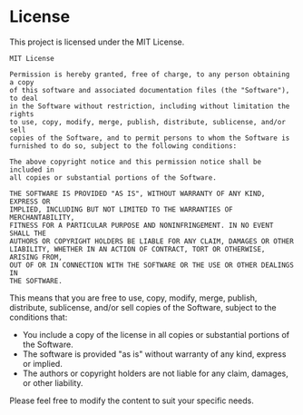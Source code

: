 # License

This project is licensed under the MIT License.

```text
MIT License

Permission is hereby granted, free of charge, to any person obtaining a copy
of this software and associated documentation files (the "Software"), to deal
in the Software without restriction, including without limitation the rights
to use, copy, modify, merge, publish, distribute, sublicense, and/or sell
copies of the Software, and to permit persons to whom the Software is
furnished to do so, subject to the following conditions:

The above copyright notice and this permission notice shall be included in
all copies or substantial portions of the Software.

THE SOFTWARE IS PROVIDED "AS IS", WITHOUT WARRANTY OF ANY KIND, EXPRESS OR
IMPLIED, INCLUDING BUT NOT LIMITED TO THE WARRANTIES OF MERCHANTABILITY,
FITNESS FOR A PARTICULAR PURPOSE AND NONINFRINGEMENT. IN NO EVENT SHALL THE
AUTHORS OR COPYRIGHT HOLDERS BE LIABLE FOR ANY CLAIM, DAMAGES OR OTHER
LIABILITY, WHETHER IN AN ACTION OF CONTRACT, TORT OR OTHERWISE, ARISING FROM,
OUT OF OR IN CONNECTION WITH THE SOFTWARE OR THE USE OR OTHER DEALINGS IN
THE SOFTWARE.
```

This means that you are free to use, copy, modify, merge, publish, distribute, sublicense, and/or sell copies of the Software, subject to the conditions that:

* You include a copy of the license in all copies or substantial portions of the Software.
* The software is provided "as is" without warranty of any kind, express or implied.
* The authors or copyright holders are not liable for any claim, damages, or other liability.

Please feel free to modify the content to suit your specific needs.
